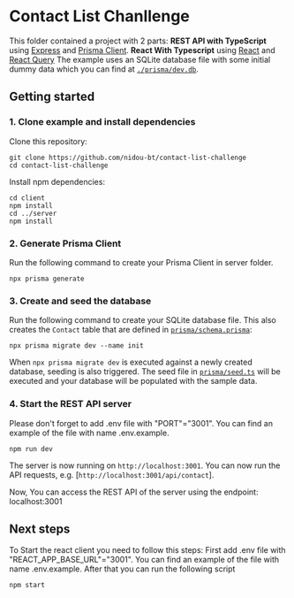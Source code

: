 # Contact List Chanllenge

This folder contained a project with 2 parts:
**REST API with TypeScript** using [Express](https://expressjs.com/) and [Prisma Client](https://www.prisma.io/docs/concepts/components/prisma-client). 
**React With Typescript** using [React](https://reactjs.org/) and [React Query](https://tanstack.com/query/latest)
The example uses an SQLite database file with some initial dummy data which you can find at [`./prisma/dev.db`](./prisma/dev.db).

## Getting started

### 1. Clone example and install dependencies

Clone this repository:

```
git clone https://github.com/nidou-bt/contact-list-challenge
cd contact-list-challenge
```

Install npm dependencies:

```
cd client
npm install
cd ../server
npm install
```

### 2. Generate Prisma Client
Run the following command to create your Prisma Client in server folder.

```
npx prisma generate
```
### 3. Create and seed the database

Run the following command to create your SQLite database file. This also creates the `Contact`  table that are defined in [`prisma/schema.prisma`](./prisma/schema.prisma):

```
npx prisma migrate dev --name init
```

When `npx prisma migrate dev` is executed against a newly created database, seeding is also triggered. The seed file in [`prisma/seed.ts`](./prisma/seed.ts) will be executed and your database will be populated with the sample data.


### 4. Start the REST API server

Please don't forget to add .env file with "PORT"="3001". You can find an example of the file with name .env.example.

```
npm run dev
```

The server is now running on `http://localhost:3001`. You can now run the API requests, e.g. [`http://localhost:3001/api/contact`].

Now, You can access the REST API of the server using the endpoint: localhost:3001

## Next steps
To Start the react client you need to follow this steps:
First add .env file with "REACT_APP_BASE_URL"="3001". You can find an example of the file with name .env.example.
After that you can run the following script
```
npm start
```
